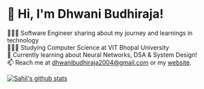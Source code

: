 # 👋 Hi, I'm Dhwani Budhiraja!

👩🏻‍💻 Software Engineer sharing about my journey and learnings in technology <br/>
👩🏻‍🎓 Studying Computer Science at VIT Bhopal University<br/>
💭 Currently learning about Neural Networks, DSA & System Design!<br/>
📫 Reach me at dhwanibudhiraja2004@gmail.com or my [website](https://dhwanibudhiraja.com). <br/>

<!-- GitHub stats from https://github.com/anuraghazra/github-readme-stats -->
[![Sahil's github stats](https://github-readme-stats.vercel.app/api?username=dhwanibudhiraja04&count_private=true&show_icons=true&theme=radical&hide_rank=false)](https://github.com/anuraghazra/github-readme-stats)
